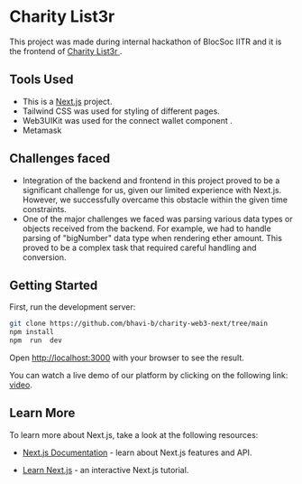 
# Charity List3r

This project was made during internal hackathon of BlocSoc IITR and it is the frontend of <a href="https://github.com/b0nesss/charity-web3">Charity List3r </a>.
## Tools Used

- This is a [Next.js](https://nextjs.org/) project. 
- Tailwind CSS was used for styling of different pages.
- Web3UIKit was used for the connect wallet component .
- Metamask
## Challenges faced
- Integration of the backend and frontend in this project proved to be a significant challenge for us, given our limited experience with Next.js. However, we successfully overcame this obstacle within the given time constraints.
- One of the major challenges we faced was parsing various data types or objects received from the backend. For example, we had to handle parsing of "bigNumber" data type when rendering ether amount. This proved to be a complex task that required careful handling and conversion.


  

## Getting Started

  

First, run the development server:

  

```bash
git clone https://github.com/bhavi-b/charity-web3-next/tree/main
npm install
npm  run  dev
```

  

Open [http://localhost:3000](http://localhost:3000) with your browser to see the result.

  

  

You can watch a live demo of our platform by clicking on the following link: [video]( https://drive.google.com/file/d/1RmZL6MzLocWBYn98W27lbZxJT4kP_jDc/view?usp=drive_link).

  

## Learn More

  

To learn more about Next.js, take a look at the following resources:

  

- [Next.js Documentation](https://nextjs.org/docs) - learn about Next.js features and API.

- [Learn Next.js](https://nextjs.org/learn) - an interactive Next.js tutorial.

  

  

